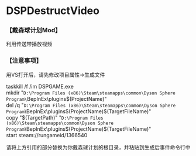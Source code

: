 # DSPDestructVideo
### 【戴森球计划Mod】
利用传送带播放视频

### 【注意事项】
用VS打开后，请先修改项目属性->生成文件

taskkill /f /im DSPGAME.exe  
mkdir "``D:\Program Files (x86)\Steam\steamapps\common\Dyson Sphere Program\``BepInEx\plugins\$(ProjectName)"  
del /q "``D:\Program Files (x86)\Steam\steamapps\common\Dyson Sphere Program``\BepInEx\plugins\$(ProjectName)\$(TargetFileName)"  
copy "$(TargetPath)" "``D:\Program Files (x86)\Steam\steamapps\common\Dyson Sphere Program``\BepInEx\plugins\$(ProjectName)\$(TargetFileName)"  
start steam://rungameid/1366540

请将上方引用的部分替换为你戴森球计划的根目录，并粘贴到生成后事件命令行中

